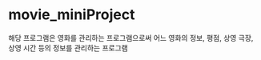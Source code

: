 # movie_miniProject
   해당 프로그램은 영화를 관리하는 프로그램으로써
   어느 영화의 정보, 평점, 상영 극장, 상영 시간 등의 정보를 관리하는 프로그램
   

